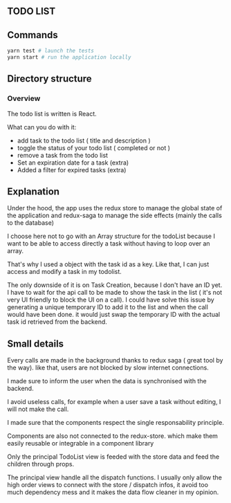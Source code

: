 ## TODO LIST

## Commands

```bash
yarn test # launch the tests
yarn start # run the application locally
```

## Directory structure

### Overview

The todo list is written is React.

What can you do with it:

- add task to the todo list ( title and description )
- toggle the status of your todo list ( completed or not )
- remove a task from the todo list
- Set an expiration date for a task (extra)
- Added a filter for expired tasks (extra)

## Explanation

Under the hood, the app uses the redux store to manage the global state of the application and redux-saga to manage the side effects (mainly the calls to the database)

I choose here not to go with an Array structure for the todoList because I want to be able to access directly a task without having to loop over an array.

That's why I used a object with the task id as a key. Like that, I can just access and modify a task in my todolist.

The only downside of it is on Task Creation, because I don't have an ID yet. I have to wait for the api call to be made to show the task in the list ( it's not very UI friendly to block the UI on a call).
I could have solve this issue by generating a unique temporary ID to add it to the list and when the call would have been done. it would just swap the temporary ID with the actual task id retrieved from the backend.

## Small details

Every calls are made in the background thanks to redux saga ( great tool by the way). like that, users are not blocked by slow internet connections.

I made sure to inform the user when the data is synchronised with the backend.

I avoid useless calls, for example when a user save a task without editing, I will not make the call.

I made sure that the components respect the single responsability principle.

Components are also not connected to the redux-store. which make them easily reusable or integrable in a component library

Only the principal TodoList view is feeded with the store data and feed the children through props.

The principal view handle all the dispatch functions. I usually only allow the high order views to connect with the store / dispatch infos, it avoid too much dependency mess and it makes the data flow cleaner in my opinion.
